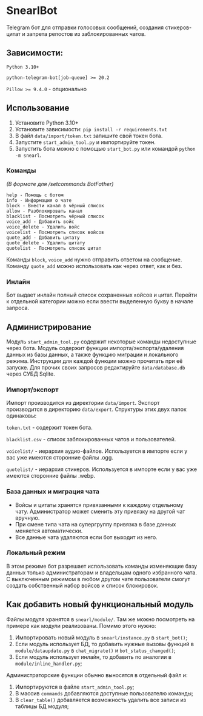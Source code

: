# SnearlBot

Telegram бот для отправки голосовых сообщений, создания стикеров-цитат и запрета репостов из заблокированных чатов.

## Зависимости:
`Python 3.10+`

`python-telegram-bot[job-queue] >= 20.2`

`Pillow >= 9.4.0` - опционально

## Использование
1. Установите Python 3.10+
2. Установите зависимости: `pip install -r requirements.txt`
3. В файл `data/import/token.txt` запишите свой токен бота.
4. Запустите `start_admin_tool.py` и импортируйте токен.
5. Запустить бота можно с помощью `start_bot.py` или командой `python -m snearl`.

### Команды
_(В формате для /setcommands BotFather)_
```
help - Помощь с ботом
info - Информация о чате
block - Внести канал в чёрный список
allow - Разблокировать канал
blacklist - Посмотреть чёрный список
voice_add - Добавить войс
voice_delete - Удалить войс
voicelist - Посмотреть список войсов
quote_add - Добавить цитату
quote_delete - Удалить цитату
quotelist - Посмотреть список цитат
```

Команды `block`, `voice_add` нужно отправить ответом на сообщение. Команду `quote_add` можно использовать как через ответ, как и без.

### Инлайн
Бот выдает инлайн полный список сохраненных `в`ойсов и `ц`итат. Перейти к отдельной категории можно если ввести выделенную букву в начале запроса.

## Администрирование
Модуль `start_admin_tool.py` содержит некоторые команды недоступные через бота.
Модуль содержит функции импорта/экспорта/удаления данных из базы данных, а также функцию миграции и локального режима.
Инструкции для каждой функции можно прочитать при её запуске.
Для прочих своих запросов редактируйте `data/database.db` через СУБД Sqlite.

### Импорт/экспорт
Импорт производится из директории `data/import`.
Экспорт производится в директорию `data/export`.
Структуры этих двух папок одинаковы:

`token.txt` - содержит токен бота.

`blacklist.csv` - список заблокированных чатов и пользователей.

`voicelist/` - иерархия аудио-файлов. Используется в импорте если у вас уже имеются сторонние файлы .ogg.

`quotelist/` - иерархия стикеров. Используется в импорте если у вас уже имеются сторонние файлы .webp.

### База данных и миграция чата
* Войсы и цитаты хранятся привязанными к каждому отдельному чату. Администратор может сменить эту привязку на другой чат вручную.
* При смене типа чата на супергруппу привязка в базе данных меняется автоматически.
* Все данные чата удаляются если бот выходит из него.

### Локальный режим
В этом режиме бот разрешает использовать команды изменяющие базу данных только администраторам и владельцам одного избранного чата.
С выключенным режимом в любом другом чате пользователи смогут создать собственный набор войсов и список блокировок.

## Как добавить новый функциональный модуль
Файлы модуля хранятся в `snearl/module/`. Там же можно посмотреть на примере как модули реализованы.
Помимо этого нужно:
1. Импортировать новый модуль в `snearl/instance.py` в `start_bot()`;
2. Если модуль использует БД, то добавить нужные вызовы функций в `module/dataupdate.py` в `chat_migrate()` и `bot_status_changed()`;
2. Если модуль использует инлайн, то добавить по аналогии в `module/inline_handler.py`;

Администраторские функции обычно выносятся в отдельный файл и:
1. Импортируются в файле `start_admin_tool.py`;
2. В массив `commands` добавляются доступные пользователю команды;
2. В `clear_table()` добавляется возможность удалить все записи из таблицы БД модуля;
